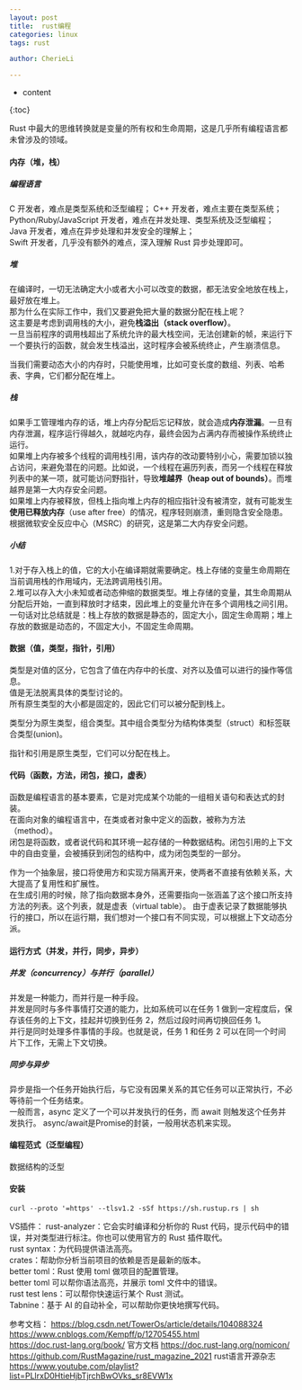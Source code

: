 ```yaml
---
layout: post  
title:  rust编程 
categories: linux  
tags: rust 

author: CherieLi

---
```


* content  

{:toc}  

Rust 中最大的思维转换就是变量的所有权和生命周期，这是几乎所有编程语言都未曾涉及的领域。 

#### 内存（堆，栈）
##### 编程语言
C 开发者，难点是类型系统和泛型编程； 
C++ 开发者，难点主要在类型系统；  
Python/Ruby/JavaScript 开发者，难点在并发处理、类型系统及泛型编程；  
Java 开发者，难点在异步处理和并发安全的理解上；  
Swift 开发者，几乎没有额外的难点，深入理解 Rust 异步处理即可。  

##### 堆
在编译时，一切无法确定大小或者大小可以改变的数据，都无法安全地放在栈上，最好放在堆上。  
那为什么在实际工作中，我们又要避免把大量的数据分配在栈上呢？  
这主要是考虑到调用栈的大小，避免**栈溢出（stack overflow）**。  
一旦当前程序的调用栈超出了系统允许的最大栈空间，无法创建新的帧，来运行下一个要执行的函数，就会发生栈溢出，这时程序会被系统终止，产生崩溃信息。 

当我们需要动态大小的内存时，只能使用堆，比如可变长度的数组、列表、哈希表、字典，它们都分配在堆上。  
##### 栈
如果手工管理堆内存的话，堆上内存分配后忘记释放，就会造成**内存泄漏**。一旦有内存泄漏，程序运行得越久，就越吃内存，最终会因为占满内存而被操作系统终止运行。  
如果堆上内存被多个线程的调用栈引用，该内存的改动要特别小心，需要加锁以独占访问，来避免潜在的问题。比如说，一个线程在遍历列表，而另一个线程在释放列表中的某一项，就可能访问野指针，导致**堆越界（heap out of bounds）**。而堆越界是第一大内存安全问题。   
如果堆上内存被释放，但栈上指向堆上内存的相应指针没有被清空，就有可能发生**使用已释放内存**（use after free）的情况，程序轻则崩溃，重则隐含安全隐患。根据微软安全反应中心（MSRC）的研究，这是第二大内存安全问题。  

##### 小结
1.对于存入栈上的值，它的大小在编译期就需要确定。栈上存储的变量生命周期在当前调用栈的作用域内，无法跨调用栈引用。  
2.堆可以存入大小未知或者动态伸缩的数据类型。堆上存储的变量，其生命周期从分配后开始，一直到释放时才结束，因此堆上的变量允许在多个调用栈之间引用。  
一句话对比总结就是：栈上存放的数据是静态的，固定大小，固定生命周期；堆上存放的数据是动态的，不固定大小，不固定生命周期。  


#### 数据（值，类型，指针，引用）
类型是对值的区分，它包含了值在内存中的长度、对齐以及值可以进行的操作等信息。  
值是无法脱离具体的类型讨论的。  
所有原生类型的大小都是固定的，因此它们可以被分配到栈上。  

类型分为原生类型，组合类型。其中组合类型分为结构体类型（struct）和标签联合类型(union)。  

指针和引用是原生类型，它们可以分配在栈上。  

#### 代码（函数，方法，闭包，接口，虚表）
函数是编程语言的基本要素，它是对完成某个功能的一组相关语句和表达式的封装。  
在面向对象的编程语言中，在类或者对象中定义的函数，被称为方法（method）。  
闭包是将函数，或者说代码和其环境一起存储的一种数据结构。闭包引用的上下文中的自由变量，会被捕获到闭包的结构中，成为闭包类型的一部分。  

作为一个抽象层，接口将使用方和实现方隔离开来，使两者不直接有依赖关系，大大提高了复用性和扩展性。  
在生成引用的时候，除了指向数据本身外，还需要指向一张涵盖了这个接口所支持方法的列表。这个列表，就是虚表（virtual table）。 
由于虚表记录了数据能够执行的接口，所以在运行期，我们想对一个接口有不同实现，可以根据上下文动态分派。  

#### 运行方式（并发，并行，同步，异步）
##### 并发（concurrency）与并行（parallel）  
并发是一种能力，而并行是一种手段。  
并发是同时与多件事情打交道的能力，比如系统可以在任务 1 做到一定程度后，保存该任务的上下文，挂起并切换到任务 2，然后过段时间再切换回任务 1。  
并行是同时处理多件事情的手段。也就是说，任务 1 和任务 2 可以在同一个时间片下工作，无需上下文切换。 
##### 同步与异步
异步是指一个任务开始执行后，与它没有因果关系的其它任务可以正常执行，不必等待前一个任务结束。  
一般而言，async 定义了一个可以并发执行的任务，而 await 则触发这个任务并发执行。  async/await是Promise的封装，一般用状态机来实现。

#### 编程范式（泛型编程）
数据结构的泛型

#### 安装
```
curl --proto '=https' --tlsv1.2 -sSf https://sh.rustup.rs | sh
```
VS插件：
rust-analyzer：它会实时编译和分析你的 Rust 代码，提示代码中的错误，并对类型进行标注。你也可以使用官方的 Rust 插件取代。  
rust syntax：为代码提供语法高亮。  
crates：帮助你分析当前项目的依赖是否是最新的版本。  
better toml：Rust 使用 toml 做项目的配置管理。  
better toml 可以帮你语法高亮，并展示 toml 文件中的错误。  
rust test lens：可以帮你快速运行某个 Rust 测试。  
Tabnine：基于 AI 的自动补全，可以帮助你更快地撰写代码。  


参考文档：
https://blog.csdn.net/TowerOs/article/details/104088324  
https://www.cnblogs.com/Kempff/p/12705455.html  
https://doc.rust-lang.org/book/  官方文档
https://doc.rust-lang.org/nomicon/  
https://github.com/RustMagazine/rust_magazine_2021 rust语言开源杂志
https://www.youtube.com/playlist?list=PLlrxD0HtieHjbTjrchBwOVks_sr8EVW1x  

